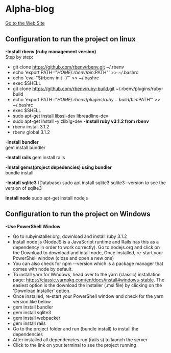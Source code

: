 # Alpha-blog
[Go to the Web Site](https://captaing-blog.herokuapp.com/)

## Configuration to run the project on linux

**-Install rbenv (ruby management version)**  
Step by step:
* git clone https://github.com/rbenv/rbenv.git ~/.rbenv
* echo 'export PATH="$HOME/.rbenv/bin:$PATH"' >> ~/.bashrc
* echo 'eval "$(rbenv init -)"' >> ~/.bashrc
* exec $SHELL
* git clone https://github.com/rbenv/ruby-build.git ~/.rbenv/plugins/ruby-build
* echo 'export PATH="$HOME/.rbenv/plugins/ruby-build/bin:$PATH"' >> ~/.bashrc
* exec $SHELL
* sudo apt-get install libssl-dev libreadline-dev
* sudo apt-get install -y zlib1g-dev
**-Install ruby v3.1.2 from rbenv**    
* rbenv install 3.1.2
* rbenv global 3.1.2

**-Install bundler**  
    gem install bundler

**-Install rails** 
    gem install rails

**-Instal gems(project depedencies) using bundler**  
    bundle install

**-Install sqlite3**  (Database)
    sudo apt install sqlite3
    sqlite3 –version to see the version of sqlite3

**Install node**
    sudo apt-get install nodejs


## Configuration to run the project on Windows

**-Use PowerShell Window**
* Go to rubyinstaller.org, download and install ruby 3.1.2
* Install node js (NodeJS is a JavaScript runtime and Rails has this as a dependency in order to work correctly). Go to nodejs.org and click on the Download to download and intall node, Once installed, re-start your PowerShell window (close and open a new one)
* You can also check for npm --version which is a package manager that comes with node by default.
* To install yarn for Windows, head over to the yarn (classic) installation page: https://classic.yarnpkg.com/en/docs/install#windows-stable. The easiest option is the download the installer (.msi file) by clicking on the 'Download Installer' option.
* Once installed, re-start your PowerShell window and check for the yarn version like below
* gem install bundler
* gem install sqlite3
* gem install webpacker 
* gem install rails
* Go to the project folder and run (bundle install) to install the dependencies
* After installed all dependencies run (rails s) to launch the server
* Click to the link on your terminal to see the project running
